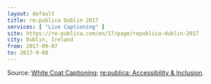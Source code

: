 ```yaml
---
layout: default
title: re:publica Dublin 2017
services: [ "Live Captioning" ]
site: https://re-publica.com/en/17/page/republica-dublin-2017
city: Dublin, Ireland
from: 2017-09-07
to: 2017-9-08
---
```


Source: [White Coat Captioning](http://www.whitecoatcaptioning.com/); [re:publica: Accessibility & Inclusion](https://re-publica.com/en/accessibility-rpEUROPE).
